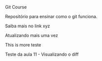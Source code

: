 Git Course

Repositório para ensinar como o git funciona.

Saiba mais no link xyz

Atualizando mais uma vez

This is more teste

Teste da aula 11 - Visualizando o diff

